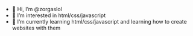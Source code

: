 - 👋 Hi, I’m @zorgaslol
- 👀 I’m interested in html/css/javascript
- 🌱 I’m currently learning html/css/javascript and learning how to create websites with them

<!---
zorgaslol/zorgaslol is a ✨ special ✨ repository because its `README.md` (this file) appears on your GitHub profile.
You can click the Preview link to take a look at your changes.
--->
